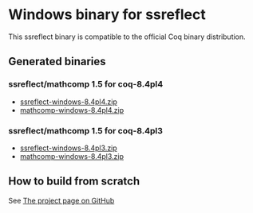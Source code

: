 # Windows binary for ssreflect

This ssreflect binary is compatible to the official Coq binary distribution.

## Generated binaries

### ssreflect/mathcomp 1.5 for coq-8.4pl4

- [ssreflect-windows-8.4pl4.zip](https://onedrive.live.com/redir?resid=6A06E091EDF3886F%21922)
- [mathcomp-windows-8.4pl4.zip](https://onedrive.live.com/redir?resid=6A06E091EDF3886F%21921)

### ssreflect/mathcomp 1.5 for coq-8.4pl3

- [ssreflect-windows-8.4pl3.zip](https://onedrive.live.com/redir?resid=6A06E091EDF3886F!551&authkey=!AKmYUtgzJFpaqfg&ithint=file%2c.zip)
- [mathcomp-windows-8.4pl3.zip](https://onedrive.live.com/redir?resid=6A06E091EDF3886F!552&authkey=!AL33v2Mz8j1OfgM&ithint=file%2c.zip)

## How to build from scratch

See [The project page on GitHub](https://github.com/qnighy/win-ssr/)
